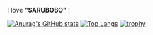 
I love **"SARUBOBO"** !

[![Anurag's GitHub stats](https://github-readme-stats.vercel.app/api?username=ishige-shogo&show_icons=true&theme=synthwave)](https://github.com/anuraghazra/github-readme-stats)
[![Top Langs](https://github-readme-stats.vercel.app/api/top-langs/?username=ishige-shogo&layout=compact)](https://github.com/anuraghazra/github-readme-stats)
[![trophy](https://github-profile-trophy.vercel.app/?username=ishige-shogo&theme=monokai&rank=S)](https://github.com/ryo-ma/github-profile-trophy)
